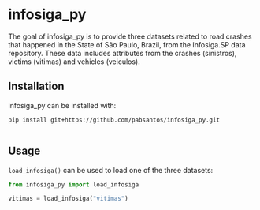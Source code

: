 # infosiga_py

The goal of infosiga_py is to provide three datasets related to road crashes that happened in the State of São Paulo, Brazil, from the Infosiga.SP data repository. These data includes attributes from the crashes (sinistros), victims (vitimas) and vehicles (veiculos).

## Installation

infosiga_py can be installed with:

```
pip install git+https://github.com/pabsantos/infosiga_py.git
 
```

## Usage

`load_infosiga()` can be used to load one of the three datasets:

```python
from infosiga_py import load_infosiga

vitimas = load_infosiga("vitimas")
```